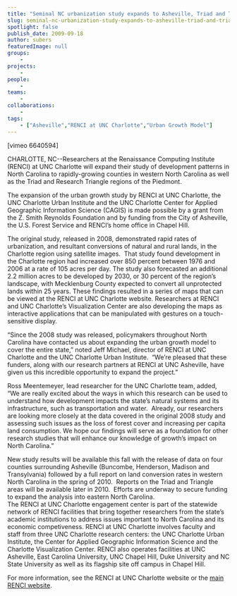 ```yaml
---
title: "Seminal NC urbanization study expands to Asheville, Triad and Triangle"
slug: seminal-nc-urbanization-study-expands-to-asheville-triad-and-triangle
spotlight: false
publish_date: 2009-09-18
author: subers
featuredImage: null
groups:
    - 
projects:
    - 
people:
    - 
teams: 
    - 
collaborations:
    - 
tags:
    - ["Asheville","RENCI at UNC Charlotte","Urban Growth Model"]
---
```

<p>[vimeo 6640594]</p>

<p>CHARLOTTE, NC--Researchers at the Renaissance Computing Institute (RENCI) at UNC Charlotte will expand their study of development patterns in North Carolina to rapidly-growing counties in western North Carolina as well as the Triad and Research Triangle regions of the Piedmont.<!--more--></p>

<p>The expansion of the urban growth study by RENCI at UNC Charlotte, the UNC Charlotte Urban Institute and the UNC Charlotte Center for Applied Geographic Information Science (CAGIS) is made possible by a grant from the Z. Smith Reynolds Foundation and by funding from the City of Asheville, the U.S. Forest Service and RENCI’s home office in Chapel Hill.</p>

<p>The original study, released in 2008, demonstrated rapid rates of urbanization, and resultant conversions of natural and rural lands, in the Charlotte region using satellite images.  That study found development in the Charlotte region had increased over 850 percent between 1976 and 2006 at a rate of 105 acres per day. The study also forecasted an additional 2.2 million acres to be developed by 2030, or 30 percent of the region’s landscape, with Mecklenburg County expected to convert all unprotected lands within 25 years. These findings resulted in a series of maps that can be viewed at the RENCI at UNC Charlotte website. Researchers at RENCI and UNC Charlotte’s Visualization Center are also developing the maps as interactive applications that can be manipulated with gestures on a touch-sensitive display.</p>

<p>“Since the 2008 study was released, policymakers throughout North Carolina have contacted us about expanding the urban growth model to cover the entire state,” noted Jeff Michael, director of RENCI at UNC Charlotte and the UNC Charlotte Urban Institute.  “We’re pleased that these funders, along with our research partners at RENCI at UNC Asheville, have given us this incredible opportunity to expand the project.”</p>

<p>Ross Meentemeyer, lead researcher for the UNC Charlotte team, added, “We are really excited about the ways in which this research can be used to understand how development impacts the state’s natural systems and its infrastructure, such as transportation and water.  Already, our researchers are looking more closely at the data covered in the original 2008 study and assessing such issues as the loss of forest cover and increasing per capita land consumption. We hope our findings will serve as a foundation for other research studies that will enhance our knowledge of growth’s impact on North Carolina.”</p>

<p>New study results will be available this fall with the release of data on four counties surrounding Asheville (Buncombe, Henderson, Madison and Transylvania) followed by a full report on land conversion rates in western North Carolina in the spring of 2010.  Reports on the Triad and Triangle areas will be available later in 2010.  Efforts are underway to secure funding to expand the analysis into eastern North Carolina.<br />
 The RENCI at UNC Charlotte engagement center is part of the statewide network of RENCI facilities that bring together researchers from the state’s academic institutions to address issues important to North Carolina and its economic competiveness. RENCI at UNC Charlotte involves faculty and staff from three UNC Charlotte research centers: the UNC Charlotte Urban Institute, the Center for Applied Geographic Information Science and the Charlotte Visualization Center. RENCI also operates facilities at UNC Asheville, East Carolina University, UNC Chapel Hill, Duke University and NC State University as well as its flagship site off campus in Chapel Hill.</p>

<p>For more information, see the RENCI at UNC Charlotte website or the <a href="http://www.renci.org">main RENCI website</a>.</p>
